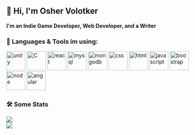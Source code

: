 ## :wave:	 Hi, I'm Osher Volotker 
**I'm an Indie Game Developer, Web Developer, and a Writer**
<br>

### :file_folder: Languages & Tools im using:
<div>
<img src="https://i.ibb.co/TPjXLRy/unity.png" alt="unity" width="50" height="50">
<img src="https://i.ibb.co/fvShLtC/C.jpg" alt="C" width="50" height="50">
<img src="https://i.ibb.co/BjRpg26/react.jpg" alt="react" width="50" height="50">
<img src="https://i.ibb.co/wrm8NwP/mysql.png" alt="mysql" width="50" height="50">
<img src="https://i.ibb.co/p4t3Y0z/mongodb.png" alt="mongodb" width="50" height="50">
<img src="https://i.ibb.co/kSTDkL7/css.jpg" alt="css" width="50" height="50">
<img src="https://i.ibb.co/25yVT5G/html.png" alt="html" width="50" height="50">
<img src="https://i.ibb.co/VSysW28/javascript.jpg" alt="javascript" width="50" height="50">
<img src="https://i.ibb.co/qrmrXbj/boostrap.png" alt="boostrap" width="50" height="50">
<img src="https://i.ibb.co/k0LXkkZ/node.jpg" alt="node" width="50" height="50">
<img src="https://i.ibb.co/8jjkVDc/angular.png" alt="angular" width="50" height="50">
  
</div>


### :hammer_and_wrench:	 Some Stats
![](https://komarev.com/ghpvc/?username=dom956&color=green)
<br>
<img src="https://github-readme-stats.vercel.app/api/top-langs?username=dom956&layout=compact"/>
